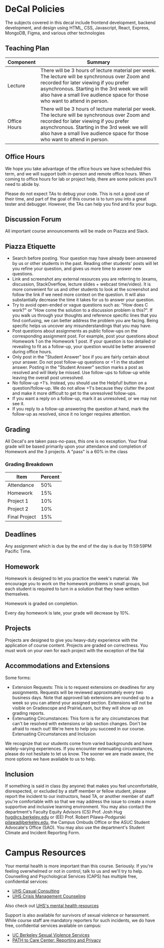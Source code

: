 # DeCal Policies

The subjects covered in this decal include frontend development, backend development, and design using HTML, CSS, Javascript, React, Express, MongoDB, Figma, and various other technologies


## Teaching Plan

| Component | Summary |
| ----------- | ----------- |
| Lecture   | There will be 3 hours of lecture material per week. The lecture will be synchronous over Zoom and recorded for later viewing if you prefer asynchronous. Starting in the 3rd week we will also have a small live audience space for those who want to attend in person.       |
| Office Hours   | There will be 3 hours of lecture material per week. The lecture will be synchronous over Zoom and recorded for later viewing if you prefer asynchronous. Starting in the 3rd week we will also have a small live audience space for those who want to attend in person.       |
	

## Office Hours
We hope you take advantage of the office hours we have scheduled this term, and we will support both in-person and remote office hours. When coming to office hours for lab or project help, there are some policies you'll need to abide by.

Please do not expect TAs to debug your code. This is not a good use of their time, and part of the goal of this course is to turn you into a great tester and debugger. However, the TAs can help you find and fix your bugs.

## Discussion Forum
All important course announcements will be made on Piazza and Slack.

## Piazza Etiquette
- Search before posting. Your question may have already been answered by us or other students in the past. Reading other students' posts will let you refine your question, and gives us more time to answer new questions.
- Link and screenshot any external resources you are referring to (exams, discussion, StackOverflow, lecture slides + webcast time/video). It is more convenient for us and other students to look at the screenshot and follow the link if we need more context on the question. It will also substantially decrease the time it takes for us to answer your question.
- Try to avoid open-ended or vague questions such as: "How does C work?" or "How come the solution to a discussion problem is this?". If you walk us through your thoughts and reference specific lines that you find confusing, we can better address the problem you are facing. Being specific helps us uncover any misunderstandings that you may have.
- Post questions about assignments as public follow-ups on the corresponding assignment post. For example, post your questions about Homework 1 on the Homework 1 post. If your question is too detailed or revealing to fit as a follow-up, your question would be better answered during office hours.
- Only post in the "Student Answer" box if you are fairly certain about your answer. Do not post follow-up questions or +1 in the student answer. Posting in the "Student Answer" section marks a post as resolved and will likely be missed. Use follow-ups to follow-up while leaving the overall post unresolved.
- No follow-up +1's. Instead, you should use the Helpful! button on a question/follow-up. We do not allow +1's because they clutter the post and make it more difficult to get to the unresolved follow-ups.
- If you want a reply on a follow-up, mark it as unresolved, or we may not see it.
- If you reply to a follow-up answering the question at hand, mark the follow-up as resolved, since it no longer requires attention.

## Grading
All Decal's are taken pass-no-pass, this one is no exception. Your final grade will be based primarily upon your attendance and completion of Homework and the 3 projects. A "pass" is a 60% in the class

### Grading Breakdown

| Item | Percent |
| ----------- | ----------- |
| Attendance   |    50%    |
| Homework     | 15%  |
| Project 1     | 10%  |
| Project 2     | 10%  |
| Final Project     | 15%  |


## Deadlines
Any assignment which is due by the end of the day is due by 11:59:59PM Pacific Time.

## Homework
Homework is designed to let you practice the week's material. We encourage you to work on the homework problems in small groups, but each student is required to turn in a solution that they have written themselves.

Homework is graded on completion.

Every day homework is late, your grade will decrease by 10%.

## Projects
Projects are designed to give you heavy-duty experience with the application of course content. Projects are graded on correctness. You must work on your own for each project with the exception of the fial 

## Accommodations and Extensions
Some forms:

- Extension Requests: This is to request extensions on deadlines for any assignments. Requests will be reviewed approximately every two business days. Note that approved lab extensions are rounded up to a week so you can attend your assigned section. Extensions will not be visible on Gradescope and PrairieLearn, but they will show up on grading reports.
- Extenuating Circumstances: This form is for any circumstances that can't be resolved with extensions or lab section changes. Don't be afraid to reach out! We're here to help you succeed in our course.
Extenuating Circumstances and Inclusion

We recognize that our students come from varied backgrounds and have widely-varying experiences. If you encounter extenuating circumstances, please do not hesitate to let us know. The sooner we are made aware, the more options we have available to us to help.

## Inclusion
If something is said in class (by anyone) that makes you feel uncomfortable, disrespected, or excluded by a staff member or fellow student, please report the incident to our instructors, head TA, or another member of staff you're comfortable with so that we may address the issue to create a more supportive and inclusive learning environment. You may also contact the department's Faculty Equity Advisors (CS) Prof. Josh Hug hug@cs.berkeley.edu or (EE) Prof. Robert Pilawa-Podgurski pilawa@berkeley.edu, the Campus Ombuds Office or the ASUC Student Advocate's Office (SAO). You may also use the department's Student Climate and Incident Reporting Form.


# Campus Resources
Your mental health is more important than this course. Seriously. If you're feeling overwhelmed or not in control, talk to us and we'll try to help. Counselling and Psychological Services (CAPS) has multiple free, confidential services:

- [UHS Casual Consulting](https://uhs.berkeley.edu/counseling/lets-talk)
- [UHS Crisis Management Counseling](https://uhs.berkeley.edu/counseling/urgent)

Also check out [UHS's mental health resources](https://uhs.berkeley.edu/health-topics/mental-health)

Support is also available for survivors of sexual violence or harassment. While course staff are mandatory reporters for such incidents, we do have free, confidential services available on campus:

- [UC Berkeley Sexual Violence Services](https://svsh.berkeley.edu/)
- [PATH to Care Center: Reporting and Privacy](https://survivorsupport.berkeley.edu/Confidential-Resources-Anonymous-Reporting-and-Privacy)

